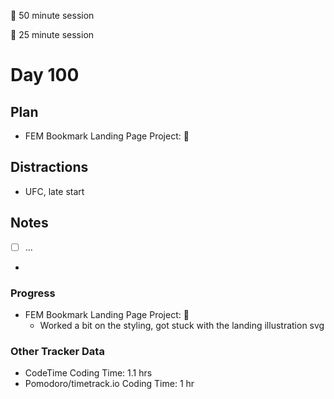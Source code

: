 🍒 50 minute session

🍅 25 minute session

# Day 100

## Plan
-   FEM Bookmark Landing Page Project: 🍒

## Distractions
-   UFC, late start


## Notes
- [ ] ...

- 
  
### Progress
-   FEM Bookmark Landing Page Project: 🍒
    -   Worked a bit on the styling, got stuck with the landing illustration svg


### Other Tracker Data
- CodeTime Coding Time: 1.1 hrs
- Pomodoro/timetrack.io Coding Time: 1 hr